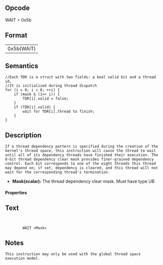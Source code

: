  

## Opcode

  WAIT = 0x5b

## Format

| |
| --- |
| 0x5b(WAIT) | Mask |


## Semantics




    //Each TDR is a struct with two fields: a bool valid bit and a thread id.
    //It is initialized during thread dispatch
    for (i = 0; i < 8; ++i) {
        if (mask & (1<< i)) {
            TDR[i].valid = false;
        }
        if (TDR[i].valid) {
            wait for TDR[i].thread to finish;
        }
    }

## Description


    If a thread dependency pattern is specified during the creation of the
    kernel's thread space, this instruction will cause the thread to wait
    until all of its dependency threads have finished their execution. The
    8-bit thread dependency clear mask provides finer-grained dependency
    control. Each bit corresponds to one of the eight threads this thread
    may depend on; if set, dependency is cleared, and this thread will not
    wait for the corresponding thread's termination.

- **Mask(scalar):** The thread dependency clear mask. Must have type UB

#### Properties


## Text
```
    

		WAIT <Mask>
```



## Notes



    This instruction may only be used with the global thread space execution model.

